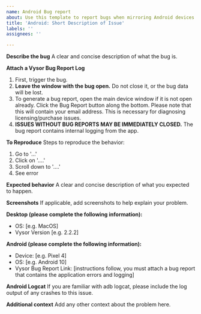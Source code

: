 ```yaml
---
name: Android Bug report
about: Use this template to report bugs when mirroring Android devices.
title: 'Android: Short Description of Issue'
labels: ''
assignees: ''

---
```



**Describe the bug**
A clear and concise description of what the bug is.

**Attach a Vysor Bug Report Log**
1. First, trigger the bug.
2. **Leave the window with the bug open.** Do not close it, or the bug data will be lost.
3. To generate a bug report, open the main device window if it is not open already. Click the Bug Report button along the bottom. Please note that this will contain your email address. This is necessary for diagnosing licensing/purchase issues.
4. **ISSUES WITHOUT BUG REPORTS MAY BE IMMEDIATELY CLOSED.** The bug report contains internal logging from the app.


**To Reproduce**
Steps to reproduce the behavior:
1. Go to '...'
2. Click on '....'
3. Scroll down to '....'
4. See error

**Expected behavior**
A clear and concise description of what you expected to happen.

**Screenshots**
If applicable, add screenshots to help explain your problem.

**Desktop (please complete the following information):**
 - OS: [e.g. MacOS]
 - Vysor Version [e.g. 2.2.2]

**Android (please complete the following information):**
 - Device: [e.g. Pixel 4]
 - OS: [e.g. Android 10]
 - Vysor Bug Report Link: [instructions follow, you must attach a bug report that contains the application errors and logging]

**Android Logcat**
If you are familiar with adb logcat, please include the log output of any crashes to this issue.

**Additional context**
Add any other context about the problem here.
